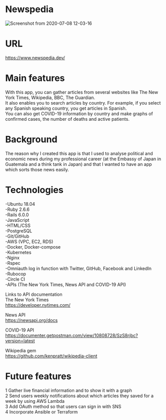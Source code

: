 # Newspedia
![Screenshot from 2020-07-08 12-03-16](https://user-images.githubusercontent.com/10365357/86870330-2d7e1b00-c113-11ea-950e-9c4bea08ca35.png)

# URL
https://www.newspedia.dev/  

# Main features
With this app, you can gather articles from several websites like The New York Times, Wikipedia, BBC, The Guardian.  
It also enables you to search articles by country. For example, if you select any Spanish speaking country, you get articles in Spanish.  
You can also get COVID-19 information by country and make graphs of confirmed cases, the number of deaths and active patients.

# Background
The reason why I created this app is that I used to analyse political and economic news during my professional career (at the Embassy of Japan in Guatemala and a think tank in Japan) and that I wanted to have an app which sorts those news easily.  

# Technologies
-Ubuntu 18.04  
-Ruby 2.6.6  
-Rails 6.0.0  
-JavaScript  
-HTML/CSS  
-PostgreSQL  
-Git/GitHub  
-AWS (VPC, EC2, RDS)  
-Docker, Docker-compose  
-Kubernetes  
-Nginx  
-Rspec  
-Omniauth log in function with Twitter, GitHub, Facebook and LinkedIn  
-Rubocop  
-Circle CI  
-APIs (The New York Times, News API and COVID-19 API)  

Links to API documentation  
The New York Times  
https://developer.nytimes.com/  

News API  
https://newsapi.org/docs  

COVID-19 API  
https://documenter.getpostman.com/view/10808728/SzS8rjbc?version=latest  

Wikipedia gem  
https://github.com/kenpratt/wikipedia-client  

# Future features
1 Gather live financial information and to show it with a graph  
2 Send users weekly notifications about which articles they saved for a week by using AWS Lambda  
3 Add OAuth method so that users can sign in with SNS  
4 Incorporate Ansible or Terraform  
